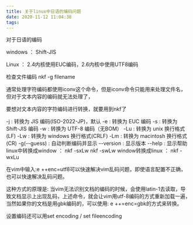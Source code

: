 ```yaml
---
title: 关于linux中日语的编码问题
date: 2020-11-12 11:04:38
tags:
---
```


对于日语的编码

windows ： Shift-JIS

Linux ： 2.4内核使用EUC编码，2.6内核中使用UTF8编码

检查文件编码  nkf -g filename

通常处理字符编码都使用iconv这个命令，但是iconv命令只能用来处理文件名，但对于文本内容的编码就无法处理了，

要想对文本内容的字符编码进行转换，就要用到nkf了

-j           : 转换为 JIS 编码(ISO-2022-JP)，默认
-e           : 转换为 EUC 编码
-s           : 转换为 Shift-JIS 编码
-w           : 转换为 UTF-8 编码（无BOM）
-Lu          : 转换为 unix 换行格式(LF)
-Lw          : 转换为 windows 换行格式(CRLF)
-Lm          : 转换为 macintosh 换行格式(CR)
-g(--guess)  : 自动判断编码并显示
--version    : 显示版本
--help       : 显示帮助
linux中转换成window     ：   nkf -sxLw    nkf -swLw
window转换成linux         ：   nkf -wxLu

在vim中输入:e ++enc=utf8可以快速解决vim乱码问题，即使语言配置不正确，也可以快速解决乱码问题。

这种方式的原理是:  当vim无法识别文档的编码的时候，会使用latin-1去读取，导致文档显示上出现乱码，上述命令，就会让vim用utf-8编码的方式重新加载一遍，当然如果你的文档是用gbk编码的，可以使用: e ++=enc=gbk的方式来转换。

设置编码还可以用set encoding / set fileencoding